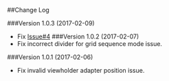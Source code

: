 ##Change Log

###Version 1.0.3 (2017-02-09)
- Fix [Issue#4](https://github.com/jaychang0917/SimpleRecyclerView/issues/4)
###Version 1.0.2 (2017-02-07)
- Fix incorrect divider for grid sequence mode issue.

###Version 1.0.1 (2017-02-06)
- Fix invalid viewholder adapter position issue.
